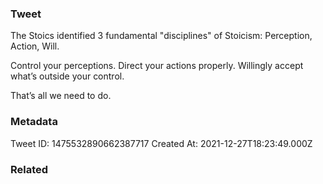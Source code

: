 ### Tweet
The Stoics identified 3 fundamental "disciplines" of Stoicism: Perception, Action, Will.  

Control your perceptions. 
Direct your actions properly. 
Willingly accept what’s outside your control. 

That’s all we need to do.

### Metadata
Tweet ID: 1475532890662387717
Created At: 2021-12-27T18:23:49.000Z

### Related

